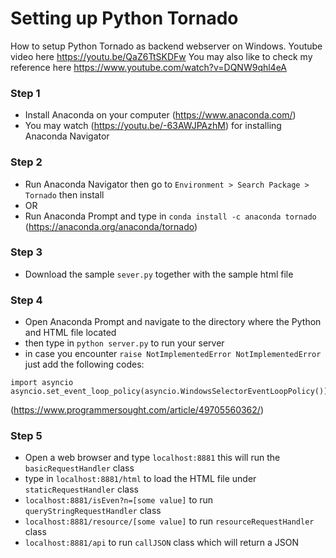 # Setting up Python Tornado
How to setup Python Tornado as backend webserver on Windows. Youtube video here https://youtu.be/QaZ6TtSKDFw
You may also like to check my reference here https://www.youtube.com/watch?v=DQNW9qhl4eA

### Step 1
- Install Anaconda on your computer (https://www.anaconda.com/)
- You may watch (https://youtu.be/-63AWJPAzhM) for installing Anaconda Navigator

### Step 2
- Run Anaconda Navigator then go to `Environment > Search Package > Tornado` then install
- OR
- Run Anaconda Prompt and type in `conda install -c anaconda tornado` (https://anaconda.org/anaconda/tornado)

### Step 3
- Download the sample `sever.py` together with the sample html file

### Step 4
- Open Anaconda Prompt and navigate to the directory where the Python and HTML file located
- then type in `python server.py` to run your server
- in case you encounter `raise NotImplementedError NotImplementedError` just add the following codes:
```
import asyncio
asyncio.set_event_loop_policy(asyncio.WindowsSelectorEventLoopPolicy())
```
(https://www.programmersought.com/article/49705560362/)

### Step 5
- Open a web browser and type `localhost:8881` this will run the `basicRequestHandler` class
- type in `localhost:8881/html` to load the HTML file under `staticRequestHandler` class
- `localhost:8881/isEven?n=[some value]` to run `queryStringRequestHandler` class
- `localhost:8881/resource/[some value]` to run `resourceRequestHandler` class
- `localhost:8881/api` to run `callJSON` class which will return a JSON

